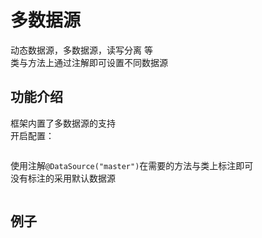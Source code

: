 # 多数据源
动态数据源，多数据源，读写分离 等  
类与方法上通过注解即可设置不同数据源  
## 功能介绍
框架内置了多数据源的支持  
开启配置：  
```yaml

```
使用注解`@DataSource("master")`在需要的方法与类上标注即可  
没有标注的采用默认数据源  
```java

```

## 例子
